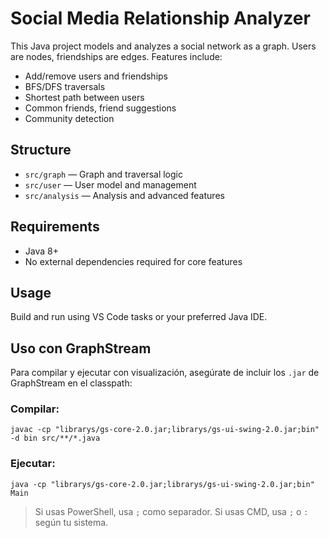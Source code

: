 # Social Media Relationship Analyzer

This Java project models and analyzes a social network as a graph. Users are nodes, friendships are edges. Features include:
- Add/remove users and friendships
- BFS/DFS traversals
- Shortest path between users
- Common friends, friend suggestions
- Community detection

## Structure
- `src/graph` — Graph and traversal logic
- `src/user` — User model and management
- `src/analysis` — Analysis and advanced features

## Requirements
- Java 8+
- No external dependencies required for core features

## Usage
Build and run using VS Code tasks or your preferred Java IDE.

## Uso con GraphStream

Para compilar y ejecutar con visualización, asegúrate de incluir los `.jar` de GraphStream en el classpath:

### Compilar:

```
javac -cp "librarys/gs-core-2.0.jar;librarys/gs-ui-swing-2.0.jar;bin" -d bin src/**/*.java
```

### Ejecutar:

```
java -cp "librarys/gs-core-2.0.jar;librarys/gs-ui-swing-2.0.jar;bin" Main
```

> Si usas PowerShell, usa `;` como separador. Si usas CMD, usa `;` o `:` según tu sistema.
